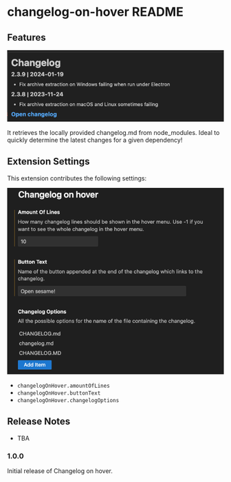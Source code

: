 # changelog-on-hover README

## Features

![Changelog on hover](assets/img/changelog-2.png)

It retrieves the locally provided changelog.md from node_modules. Ideal to quickly determine the latest changes for a given dependency!

## Extension Settings

This extension contributes the following settings:

![Changelog on hover](assets/img/settings.png)

-   `changelogOnHover.amountOfLines`
-   `changelogOnHover.buttonText`
-   `changelogOnHover.changelogOptions`

## Release Notes

-   TBA

### 1.0.0

Initial release of Changelog on hover.
